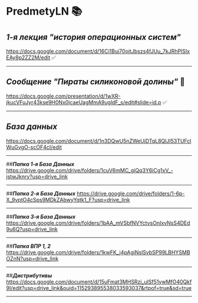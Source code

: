 # PredmetyLN :books:
## ***1-я лекция "история операционных систем"***
https://docs.google.com/document/d/16Ci1Bui70ojtJbszs4fJUu_7kJRhPlSIxEAy8p2ZZ2M/edit :white_check_mark:
___
## ***Сообщение "Пираты силиконовой долины"*** :movie_camera:
https://docs.google.com/presentation/d/1wXR-jkucVFuJyr43kse9H0Nx0jcaeUagMmA9ugldF_s/edit#slide=id.p :white_check_mark:
___
## ***База данных***
https://docs.google.com/document/d/1n3DQwU5nZWeUjDTqL8QlJI53TUFclWuGvgO-scOF4cI/edit 
___
##***Папка 1-я База Данных***
https://drive.google.com/drive/folders/1cuV6mMC_giQq3Y6iCg1xV_-jstwJknry?usp=drive_link
___
##***Папка 2-я База Данных***
https://drive.google.com/drive/folders/1-6p-X_9vptO4cSps9MDkZAbwyYqtk1_F?usp=drive_link
___
##***Папка 3-я База Данных***
https://drive.google.com/drive/folders/1bAA_mVSbfNVYctvsOnIxvNsS4DEd9u6Q?usp=drive_link
___
##***Папка ВПР 1, 2***
https://drive.google.com/drive/folders/1kwFK_j4pAgiNslSvbSP99LBHYSMBOZnN?usp=drive_link
___
##***Дистрибутивы***
https://docs.google.com/document/d/15uFmat3MHSRzi_ulSf51ywMfO40Qkf9I/edit?usp=drive_link&ouid=115293895538033593037&rtpof=true&sd=true
___
